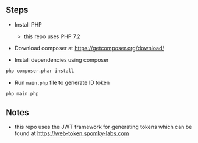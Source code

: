 ## Steps

- Install PHP
  - this repo uses PHP 7.2

- Download composer at https://getcomposer.org/download/

- Install dependencies using composer

```bash
php composer.phar install
```

- Run `main.php` file to generate ID token

```bash
php main.php
```

## Notes

- this repo uses the JWT framework for generating tokens which can be found at https://web-token.spomky-labs.com
